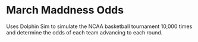 # March Maddness Odds
Uses Dolphin Sim to simulate the NCAA basketball tournament 10,000 times and determine the odds of each team advancing to each round.
